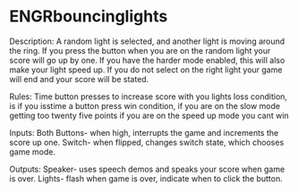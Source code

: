 # ENGRbouncinglights

Description:
A random light is selected, and another light is moving around the ring. If you press the button when you are on the random light your score will go up by one. 
If you have the harder mode enabled, this will also make your light speed up. If you do not select on the right light your game will end and your score will be stated.

Rules:
Time button presses to increase score with you lights
loss condition, is if you isstime a button press
win condition, if you are on the slow mode getting too twenty five points
              if you are on the speed up mode you cant win
              

Inputs:
Both Buttons- when high, interrupts the game and increments the score up one.
Switch- when flipped, changes switch state, which chooses game mode.

Outputs:
Speaker- uses speech demos and speaks your score when game is over.
Lights- flash when game is over, indicate when to click the button.

